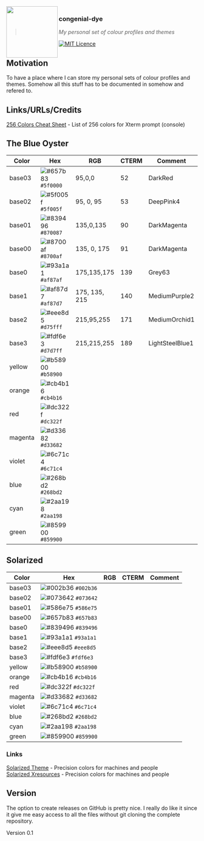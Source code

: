 <img src="https://wiewaldi.github.io/images-n-badges/images/RZ-Amper_Logo_135x135.png" align="left" width="135px" height="135px" />

### congenial-dye
> *My personal set of colour profiles and themes*

[![MIT Licence](https://wiewaldi.github.io/images-n-badges/badges/licence_mit.svg)](https://opensource.org/licenses/mit-license.php)

## Motivation
To have a place where I can store my personal sets of colour profiles and
themes. Somehow all this stuff has to be documented in somehow and refered to.

## Links/URLs/Credits  
[256 Colors Cheat Sheet](https://www.ditig.com/256-colors-cheat-sheet) - List of 256 colors for Xterm prompt (console)  

## The Blue Oyster
| Color   | Hex                                                                    | RGB           | CTERM | Comment         |
|---------|------------------------------------------------------------------------|---------------|-------|-----------------|
| base03  | ![#657b83](https://via.placeholder.com/15/5f0000/5f0000.png) `#5f0000` | 95,0,0        | 52    | DarkRed         |
| base02  | ![#5f005f](https://via.placeholder.com/15/5f005f/5f005f.png) `#5f005f` | 95, 0, 95     | 53    | DeepPink4       |
| base01  | ![#839496](https://via.placeholder.com/15/870087/870087.png) `#870087` | 135,0,135     | 90    | DarkMagenta     |
| base00  | ![#8700af](https://via.placeholder.com/15/8700af/8700af.png) `#8700af` | 135, 0, 175   | 91    | DarkMagenta     |
| base0   | ![#93a1a1](https://via.placeholder.com/15/af87af/af87af.png) `#af87af` | 175,135,175   | 139   | Grey63          |
| base1   | ![#af87d7](https://via.placeholder.com/15/af87d7/af87d7.png) `#af87d7` | 175, 135, 215 | 140   | MediumPurple2   |
| base2   | ![#eee8d5](https://via.placeholder.com/15/d75fff/d75fff.png) `#d75fff` | 215,95,255    | 171   | MediumOrchid1   |
| base3   | ![#fdf6e3](https://via.placeholder.com/15/d7d7ff/d7d7ff.png) `#d7d7ff` | 215,215,255   | 189   | LightSteelBlue1 |
| yellow  | ![#b58900](https://via.placeholder.com/15/b58900/b58900.png) `#b58900` |               |       |                 |
| orange  | ![#cb4b16](https://via.placeholder.com/15/cb4b16/cb4b16.png) `#cb4b16` |               |       |                 |
| red     | ![#dc322f](https://via.placeholder.com/15/dc322f/dc322f.png) `#dc322f` |               |       |                 |
| magenta | ![#d33682](https://via.placeholder.com/15/d33682/d33682.png) `#d33682` |               |       |                 |
| violet  | ![#6c71c4](https://via.placeholder.com/15/6c71c4/6c71c4.png) `#6c71c4` |               |       |                 |
| blue    | ![#268bd2](https://via.placeholder.com/15/268bd2/268bd2.png) `#268bd2` |               |       |                 |
| cyan    | ![#2aa198](https://via.placeholder.com/15/2aa198/2aa198.png) `#2aa198` |               |       |                 |
| green   | ![#859900](https://via.placeholder.com/15/859900/859900.png) `#859900` |               |       |                 |

## Solarized

| Color   | Hex                                                                    | RGB | CTERM | Comment |
|---------|------------------------------------------------------------------------|-----|-------|---------|
| base03  | ![#002b36](https://via.placeholder.com/15/002b36/002b36.png) `#002b36` |     |       |         |
| base02  | ![#073642](https://via.placeholder.com/15/073642/073642.png) `#073642` |     |       |         |
| base01  | ![#586e75](https://via.placeholder.com/15/586e75/586e75.png) `#586e75` |     |       |         |
| base00  | ![#657b83](https://via.placeholder.com/15/657b83/657b83.png) `#657b83` |     |       |         |
| base0   | ![#839496](https://via.placeholder.com/15/839496/839496.png) `#839496` |     |       |         |
| base1   | ![#93a1a1](https://via.placeholder.com/15/93a1a1/93a1a1.png) `#93a1a1` |     |       |         |
| base2   | ![#eee8d5](https://via.placeholder.com/15/eee8d5/eee8d5.png) `#eee8d5` |     |       |         |
| base3   | ![#fdf6e3](https://via.placeholder.com/15/fdf6e3/fdf6e3.png) `#fdf6e3` |     |       |         |
| yellow  | ![#b58900](https://via.placeholder.com/15/b58900/b58900.png) `#b58900` |     |       |         |
| orange  | ![#cb4b16](https://via.placeholder.com/15/cb4b16/cb4b16.png) `#cb4b16` |     |       |         |
| red     | ![#dc322f](https://via.placeholder.com/15/dc322f/dc322f.png) `#dc322f` |     |       |         |
| magenta | ![#d33682](https://via.placeholder.com/15/d33682/d33682.png) `#d33682` |     |       |         |
| violet  | ![#6c71c4](https://via.placeholder.com/15/6c71c4/6c71c4.png) `#6c71c4` |     |       |         |
| blue    | ![#268bd2](https://via.placeholder.com/15/268bd2/268bd2.png) `#268bd2` |     |       |         |
| cyan    | ![#2aa198](https://via.placeholder.com/15/2aa198/2aa198.png) `#2aa198` |     |       |         |
| green   | ![#859900](https://via.placeholder.com/15/859900/859900.png) `#859900` |     |       |         |

### Links
[Solarized Theme](https://github.com/altercation/solarized) - Precision colors for machines and people  
[Solarized Xresources](https://github.com/solarized/xresources) - Precision colors for machines and people  

## Version
The option to create releases on GitHub is pretty nice. I really do like it
since it give me easy access to all the files without git cloning the complete
repository.  

Version 0.1
